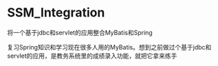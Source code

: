 # SSM_Integration
将一个基于jdbc和servlet的应用整合MyBatis和Spring

复习Spring知识和学习现在很多人用的MyBatis。想到之前做过个基于jdbc和servlet的应用，是教务系统里的成绩录入功能，就把它拿来练手
